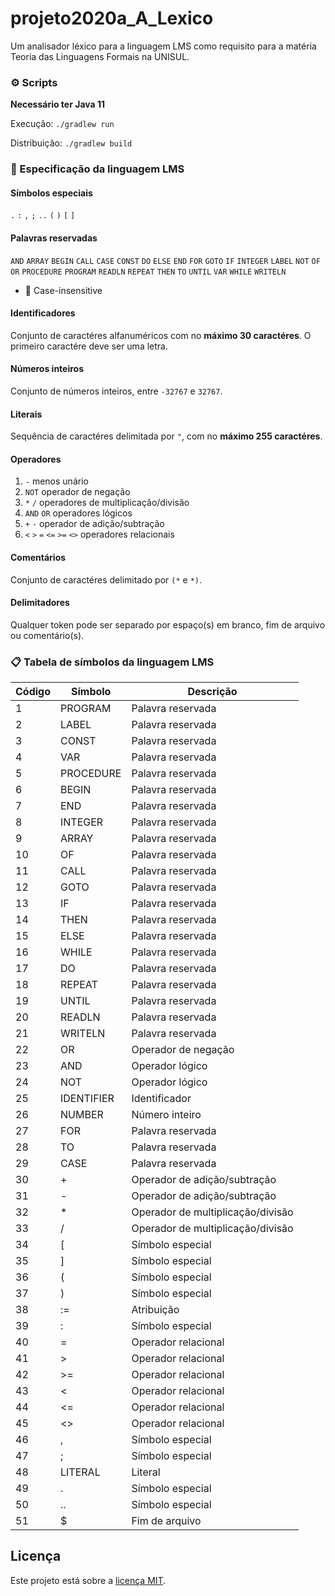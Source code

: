 # projeto2020a_A_Lexico

Um analisador léxico para a linguagem LMS como requisito para a matéria Teoria das Linguagens Formais na UNISUL.

### ⚙️ Scripts

**Necessário ter Java 11**

Execução: `./gradlew run`

Distribuição: `./gradlew build`

### 📘 Especificação da linguagem LMS

#### Símbolos especiais

`.` `:` `,` `;` `..` `(` `)` `[` `]`

#### Palavras reservadas

`AND` `ARRAY` `BEGIN` `CALL` `CASE` `CONST` `DO` `ELSE` `END` `FOR` `GOTO` `IF` `INTEGER` `LABEL` `NOT` `OF` `OR` `PROCEDURE` `PROGRAM` `READLN` `REPEAT` `THEN` `TO` `UNTIL` `VAR` `WHILE` `WRITELN`

- 📝 Case-insensitive

#### Identificadores

Conjunto de caractéres alfanuméricos com no **máximo 30 caractéres**. O primeiro caractére deve ser uma letra.

#### Números inteiros

Conjunto de números inteiros, entre `-32767` e `32767`.

#### Literais

Sequência de caractéres delimitada por `"`, com no **máximo 255 caractéres**.

#### Operadores

1. `-` menos unário
2. `NOT` operador de negação
3. `*` `/` operadores de multiplicação/divisão
4. `AND` `OR` operadores lógicos
5. `+` `-` operador de adição/subtração
6. `<` `>` `=` `<=` `>=` `<>` operadores relacionais

#### Comentários

Conjunto de caractéres delimitado por `(*` e `*)`.

#### Delimitadores

Qualquer token pode ser separado por espaço(s) em branco, fim de arquivo ou comentário(s).

### 📋 Tabela de símbolos da linguagem LMS

| Código | Símbolo    | Descrição                         |
| ------ | ---------- | --------------------------------- |
| 1      | PROGRAM    | Palavra reservada                 |
| 2      | LABEL      | Palavra reservada                 |
| 3      | CONST      | Palavra reservada                 |
| 4      | VAR        | Palavra reservada                 |
| 5      | PROCEDURE  | Palavra reservada                 |
| 6      | BEGIN      | Palavra reservada                 |
| 7      | END        | Palavra reservada                 |
| 8      | INTEGER    | Palavra reservada                 |
| 9      | ARRAY      | Palavra reservada                 |
| 10     | OF         | Palavra reservada                 |
| 11     | CALL       | Palavra reservada                 |
| 12     | GOTO       | Palavra reservada                 |
| 13     | IF         | Palavra reservada                 |
| 14     | THEN       | Palavra reservada                 |
| 15     | ELSE       | Palavra reservada                 |
| 16     | WHILE      | Palavra reservada                 |
| 17     | DO         | Palavra reservada                 |
| 18     | REPEAT     | Palavra reservada                 |
| 19     | UNTIL      | Palavra reservada                 |
| 20     | READLN     | Palavra reservada                 |
| 21     | WRITELN    | Palavra reservada                 |
| 22     | OR         | Operador de negação               |
| 23     | AND        | Operador lógico                   |
| 24     | NOT        | Operador lógico                   |
| 25     | IDENTIFIER | Identificador                     |
| 26     | NUMBER     | Número inteiro                    |
| 27     | FOR        | Palavra reservada                 |
| 28     | TO         | Palavra reservada                 |
| 29     | CASE       | Palavra reservada                 |
| 30     | +          | Operador de adição/subtração      |
| 31     | -          | Operador de adição/subtração      |
| 32     | \*         | Operador de multiplicação/divisão |
| 33     | /          | Operador de multiplicação/divisão |
| 34     | [          | Símbolo especial                  |
| 35     | ]          | Símbolo especial                  |
| 36     | (          | Símbolo especial                  |
| 37     | )          | Símbolo especial                  |
| 38     | :=         | Atribuição                        |
| 39     | :          | Símbolo especial                  |
| 40     | =          | Operador relacional               |
| 41     | >          | Operador relacional               |
| 42     | >=         | Operador relacional               |
| 43     | <          | Operador relacional               |
| 44     | <=         | Operador relacional               |
| 45     | <>         | Operador relacional               |
| 46     | ,          | Símbolo especial                  |
| 47     | ;          | Símbolo especial                  |
| 48     | LITERAL    | Literal                           |
| 49     | .          | Símbolo especial                  |
| 50     | ..         | Símbolo especial                  |
| 51     | \$         | Fim de arquivo                    |

## Licença

Este projeto está sobre a [licença MIT](/LICENSE).
